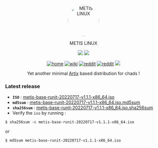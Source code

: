 <p align="center">
  <a href="https://metislinux.org"><img src="https://raw.githubusercontent.com/metis-os/metis-iso/main/assets/logo.png" height="100" width="100" style="border-radius:80%" alt="METIS LINUX"></a>
  <p align="center">METIS LINUX</p>
</p>
<p align="center">
  <img src="https://img.shields.io/badge/Maintained%3F-Yes-green?style=flat-square">
  <img src="https://img.shields.io/github/downloads/metis-os/metis-iso/total?label=downloads&logo=github&color=blue&style=flat-square">
</p>

<p align="center">
  <a href="https://metislinux.org" target="_blank"><img alt="home" src="https://img.shields.io/badge/HOME-red?style=flat-square"></a>
  <a href="https://metislinux.org/wiki" target="_blank"><img alt="wiki" src="https://img.shields.io/badge/WIKI-blue?style=flat-square"></a>
  <a href="https://www.reddit.com/r/metislinux" target="_blank"><img alt="reddit" src="https://img.shields.io/badge/REDDIT-yellow?style=flat-square"></a>
   <a href="https://twitter.com/Nabeen0x01" target="_blank"><img alt="reddit" src="https://img.shields.io/badge/TWITTER-green?style=flat-square"></a>
  <a href="mailto:info@metislinux.org">
  <img src="https://img.shields.io/badge/Gmail-D14836?style=flat-square&logo=gmail&logoColor=white">
</a> 
</p>


<p align="center">
Yet another minimal <a href="https://artixlinux.org">Artix</a> based distribution for chads !
</p>

### Latest release
- **`ISO`** : [metis-base-runit-20220717-v1.1.1-x86_64.iso](https://github.com/metis-os/metis-iso/releases/download/v1.1.1/metis-base-runit-20220717-v1.1.1-x86_64.iso)
- **`md5sum`** : [metis-base-runit-20220717-v1.1.1-x86_64.iso.md5sum](https://github.com/metis-os/metis-iso/releases/download/v1.1.1/metis-base-runit-20220717-v1.1.1-x86_64.iso.md5sum)
- **`sha256sum`** : [metis-base-runit-20220717-v1.1.1-x86_64.iso.sha256sum](https://github.com/metis-os/metis-iso/releases/download/v1.1.1/metis-base-runit-20220717-v1.1.1-x86_64.iso.sha256sum)
- Verify the `iso` by running :
```
$ sha256sum -c metis-base-runit-20220717-v1.1.1-x86_64.iso
```
or
```
$ md5sum metis-base-runit-20220717-v1.1.1-x86_64.iso
```
